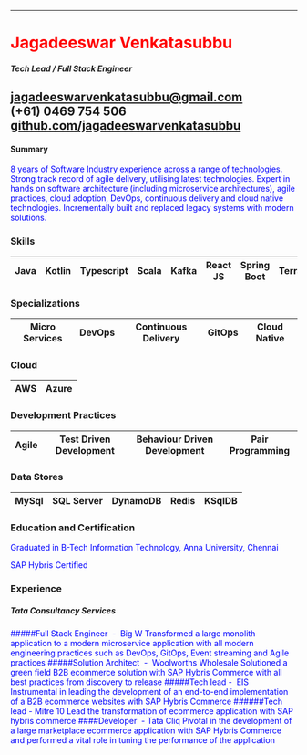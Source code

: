 <style
  type="text/css">
h1 {color:red;}

p {color:blue;}
</style>
--- 
# Jagadeeswar Venkatasubbu
##### Tech Lead / Full Stack Engineer
jagadeeswarvenkatasubbu@gmail.com \
(+61) 0469 754 506<br/> 
[github.com/jagadeeswarvenkatasubbu](#https://github.com/jagadeeswarvenkatasubbu)
---

#### Summary
8 years of Software Industry experience across a range of technologies. Strong track record of agile delivery, utilising latest technologies. Expert in hands on software architecture (including microservice architectures), agile practices, cloud adoption, DevOps, continuous delivery and cloud native technologies. Incrementally built and replaced legacy systems with modern solutions.

### Skills
| Java | Kotlin | Typescript | Scala | Kafka | React JS | Spring Boot | Terraform | Kubernetes | Sap Hybris |
|---|---|---|---|---|---|---|---|---|---|

### Specializations
| Micro Services | DevOps | Continuous Delivery | GitOps |  Cloud Native | 
|---|---|---|---|---|

### Cloud
| AWS | Azure |
|---|---|

### Development Practices
| Agile | Test Driven Development | Behaviour Driven Development | Pair Programming |
|---|---|---|---|

### Data Stores
| MySql | SQL Server | DynamoDB | Redis | KSqlDB
|---|---|---|---|---|

### Education and Certification
Graduated in B-Tech Information Technology, Anna University, Chennai

SAP Hybris Certified

### Experience

##### Tata Consultancy Services
#####Full Stack Engineer ​ - ​ Big W
Transformed
a
large
monolith
application to a modern microservice
application with all modern engineering
practices such as DevOps, GitOps, Event
streaming and Agile practices
#####Solution Architect ​ - ​ Woolworths Wholesale
Solutioned a green field B2B ecommerce
solution with SAP Hybris Commerce
with all best practices from discovery to
release
#####Tech lead - ​ EIS
Instrumental in leading the development
of an end-to-end implementation of a
B2B ecommerce websites with SAP
Hybris Commerce
######Tech lead - ​ Mitre 10
Lead the transformation of ecommerce
application with SAP hybris commerce
####Developer ​ - Tata Cliq
Pivotal in the development of a large
marketplace ecommerce application
with SAP Hybris Commerce and
performed a vital role in tuning the
performance of the application